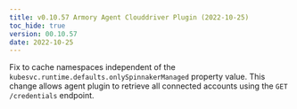 ```yaml
---
title: v0.10.57 Armory Agent Clouddriver Plugin (2022-10-25)
toc_hide: true
version: 00.10.57
date: 2022-10-25
---
```


Fix to cache namespaces independent of the `kubesvc.runtime.defaults.onlySpinnakerManaged` property value. This change allows agent plugin to retrieve all connected accounts using the `GET /credentials` endpoint.
